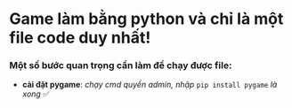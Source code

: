 # Game làm bằng python và chỉ là một file code duy nhất!
### **Một số bước quan trọng cần làm để chạy được file:**
- **cài đặt pygame**: _chạy cmd quyền admin, nhập_ `pip install pygame` _là xong_ :white_check_mark:
